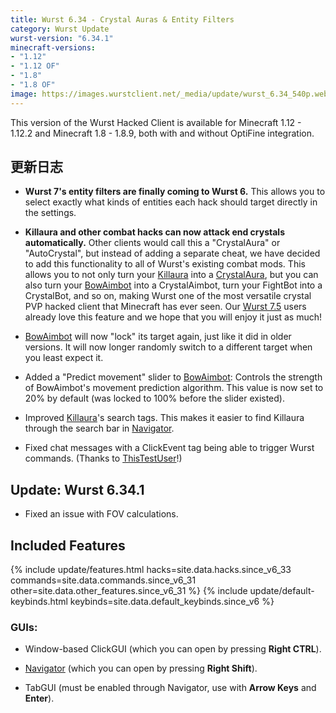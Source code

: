 ```yaml
---
title: Wurst 6.34 - Crystal Auras & Entity Filters
category: Wurst Update
wurst-version: "6.34.1"
minecraft-versions:
- "1.12"
- "1.12 OF"
- "1.8"
- "1.8 OF"
image: https://images.wurstclient.net/_media/update/wurst_6.34_540p.webp
---
```

This version of the Wurst Hacked Client is available for Minecraft 1.12 - 1.12.2 and Minecraft 1.8 - 1.8.9, both with and without OptiFine integration.

## 更新日志

- **Wurst 7's entity filters are finally coming to Wurst 6.** This allows you to select exactly what kinds of entities each hack should target directly in the settings.

- **Killaura and other combat hacks can now attack end crystals automatically.** Other clients would call this a "CrystalAura" or "AutoCrystal", but instead of adding a separate cheat, we have decided to add this functionality to all of Wurst's existing combat mods. This allows you to not only turn your [Killaura](https://wurst.wiki/killaura) into a [CrystalAura](https://wurst.wiki/crystalaura), but you can also turn your [BowAimbot](https://wurst.wiki/bowaimbot) into a CrystalAimbot, turn your FightBot into a CrystalBot, and so on, making Wurst one of the most versatile crystal PVP hacked client that Minecraft has ever seen. Our [Wurst 7.5](/updates/wurst-7-5/) users already love this feature and we hope that you will enjoy it just as much!

- [BowAimbot](https://wurst.wiki/bowaimbot) will now "lock" its target again, just like it did in older versions. It will now longer randomly switch to a different target when you least expect it.

- Added a "Predict movement" slider to [BowAimbot](https://wurst.wiki/bowaimbot): Controls the strength of BowAimbot's movement prediction algorithm. This value is now set to 20% by default (was locked to 100% before the slider existed).

- Improved [Killaura](https://wurst.wiki/killaura)'s search tags. This makes it easier to find Killaura through the search bar in [Navigator](https://wurst.wiki/navigator).

- Fixed chat messages with a ClickEvent tag being able to trigger Wurst commands. (Thanks to <a href="https://github.com/ThisTestUser" target="_blank" rel="nofollow">ThisTestUser</a>!)

## Update: Wurst 6.34.1

- Fixed an issue with FOV calculations.

## Included Features

{% include update/features.html hacks=site.data.hacks.since_v6_33 commands=site.data.commands.since_v6_31 other=site.data.other_features.since_v6_31 %}
{% include update/default-keybinds.html keybinds=site.data.default_keybinds.since_v6 %}

### GUIs:

- Window-based ClickGUI (which you can open by pressing **Right CTRL**).

- [Navigator](https://wurst.wiki/navigator) (which you can open by pressing **Right Shift**).

- TabGUI (must be enabled through Navigator, use with **Arrow Keys** and **Enter**).
